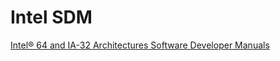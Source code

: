 # Intel SDM
[Intel® 64 and IA-32 Architectures Software Developer Manuals](https://www.intel.com/content/www/us/en/developer/articles/technical/intel-sdm.html#uncore)
